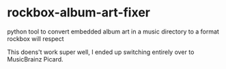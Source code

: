 # rockbox-album-art-fixer
python tool to convert embedded album art in a music directory to a format rockbox will respect


This doens't work super well, I ended up switching entirely over to MusicBrainz Picard. 
